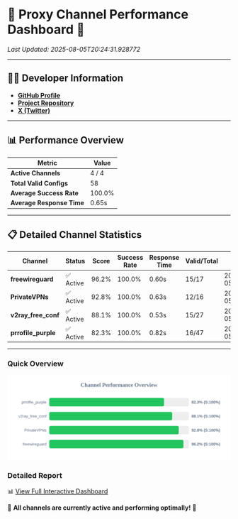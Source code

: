 # 🌟 Proxy Channel Performance Dashboard 🌟

_Last Updated: 2025-08-05T20:24:31.928772_

---

## 👩‍💻 Developer Information

- **[GitHub Profile](https://github.com/4n0nymou3)**  
- **[Project Repository](https://github.com/4n0nymou3/multi-proxy-config-fetcher)**  
- **[X (Twitter)](https://x.com/4n0nymou3)**  

---

## 📊 Performance Overview

| Metric                | Value       |
|-----------------------|-------------|
| **Active Channels**   | 4 / 4       |
| **Total Valid Configs** | 58          |
| **Average Success Rate** | 100.0%      |
| **Average Response Time** | 0.65s       |

---

## 📋 Detailed Channel Statistics

| Channel          | Status     | Score  | Success Rate | Response Time | Valid/Total | Last Success               |
|------------------|------------|--------|--------------|---------------|-------------|----------------------------|
| **freewireguard**  | ✅ Active  | 96.2%  | 100.0% | 0.60s         | 15/17       | 2025-08-05T20:24:31.926802 |
| **PrivateVPNs**  | ✅ Active  | 92.8%  | 100.0% | 0.63s         | 12/16       | 2025-08-05T20:24:31.295643 |
| **v2ray_free_conf**  | ✅ Active  | 88.1%  | 100.0% | 0.53s         | 15/27       | 2025-08-05T20:24:30.626167 |
| **prrofile_purple**  | ✅ Active  | 82.3%  | 100.0% | 0.82s         | 16/47       | 2025-08-05T20:24:30.044747 |

---

### Quick Overview
<div align="center">
  <a href="https://raw.githubusercontent.com/nullluser/NullRepo/refs/heads/main/assets/channel_stats_chart.svg">
    <img src="https://raw.githubusercontent.com/nullluser/NullRepo/refs/heads/main/assets/channel_stats_chart.svg" alt="Source Performance Statistics" width="800">
  </a>
</div>

### Detailed Report
📊 [View Full Interactive Dashboard](https://htmlpreview.github.io/?https://github.com/nullluser/NullRepo/blob/main/assets/performance_report.html)

🎉 **All channels are currently active and performing optimally!** 🎉
